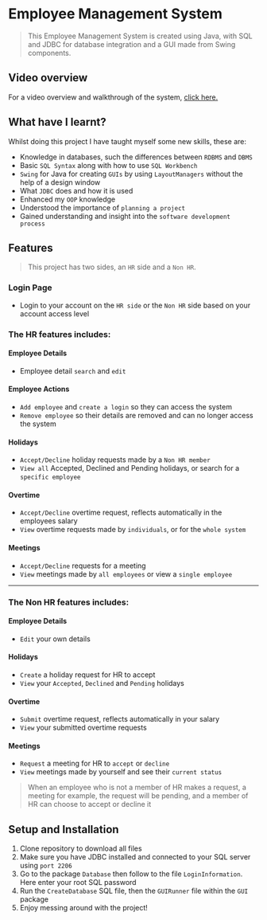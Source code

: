 # Employee Management System
> This Employee Management System is created using Java, with SQL and JDBC for database integration and a GUI made from Swing components.

## Video overview
For a video overview and walkthrough of the system, [click here.](https://www.youtube.com/watch?v=s-lCvcfUfN0&feature=youtu.be)

## What have I learnt?
Whilst doing this project I have taught myself some new skills, these are:
* Knowledge in databases, such the differences between `RDBMS` and `DBMS`
* Basic `SQL Syntax` along with how to use `SQL Workbench`
* `Swing` for Java for creating `GUIs` by using `LayoutManagers` without the help of a design window
* What `JDBC` does and how it is used
* Enhanced my `OOP` knowledge
* Understood the importance of `planning a project`
* Gained understanding and insight into the `software development process`

## Features
> This project has two sides, an `HR` side and a `Non HR`.

### Login Page
* Login to your account on the `HR side` or the `Non HR` side based on your account access level

### The HR features includes:
#### Employee Details
* Employee detail `search` and `edit`

#### Employee Actions
* `Add employee` and `create a login` so they can access the system
* `Remove employee` so their details are removed and can no longer access the system

#### Holidays

* `Accept/Decline` holiday requests made by a `Non HR member`
* `View all` Accepted, Declined and Pending holidays, or search for a `specific employee`

#### Overtime
* `Accept/Decline` overtime request, reflects automatically in the employees salary
* `View` overtime requests made by `individuals`, or for the `whole system`

#### Meetings
* `Accept/Decline` requests for a meeting
* `View` meetings made by `all employees` or view a `single employee`
***
### The Non HR features includes:
#### Employee Details
* `Edit` your own details

#### Holidays
* `Create` a holiday request for HR to accept
* `View` your `Accepted`, `Declined` and `Pending` holidays

#### Overtime
* `Submit` overtime request, reflects automatically in your salary
* `View` your submitted overtime requests

#### Meetings
* `Request` a meeting for HR to `accept` or `decline`
* `View` meetings made by yourself and see their `current status`
> When an employee who is not a member of HR makes a request, a meeting for example, the request will be pending, and a member of HR can choose to accept or decline it

## Setup and Installation
1. Clone repository to download all files
2. Make sure you have JDBC installed and connected to your SQL server using `port 2206`
3. Go to the package `Database` then follow to the file `LoginInformation`. Here enter your root SQL password
4. Run the `CreateDatabase` SQL file, then the `GUIRunner` file within the `GUI` package
5. Enjoy messing around with the project!
